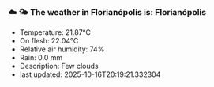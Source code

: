 ### ☁️ 🌤️  The weather in Florianópolis is: Florianópolis

- Temperature: 21.87°C
- On flesh: 22.04°C
- Relative air humidity: 74%
- Rain: 0.0 mm
- Description: Few clouds
- last updated: 2025-10-16T20:19:21.332304
